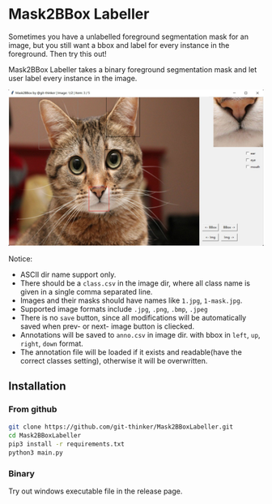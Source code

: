 # Mask2BBox Labeller

Sometimes you have a unlabelled foreground segmentation mask for an image, but you still want a bbox and label for every instance in the foreground. Then try this out!



Mask2BBox Labeller takes a binary foreground segmentation mask and let user label every instance in the image.

![](./doc/screenshot.jpg)



Notice:

+ ASCII dir name support only.
+ There should be a `class.csv` in the image dir, where all class name is given in a single comma separated line.
+ Images and their masks should have names like `1.jpg`, `1-mask.jpg`.
+ Supported image formats include `.jpg`, `.png`, `.bmp`, `.jpeg`
+ There is no `save` button, since all modifications will be automatically saved when prev- or next- image button is cliecked.
+ Annotations will be saved to `anno.csv` in image dir. with bbox in `left`, `up`, `right`, `down` format.
+ The annotation file will be loaded if it exists and readable(have the correct classes setting), otherwise it will be overwritten. 



## Installation

### From github

```bash
git clone https://github.com/git-thinker/Mask2BBoxLabeller.git
cd Mask2BBoxLabeller
pip3 install -r requirements.txt
python3 main.py
```

### Binary

Try out windows executable file in the release page.
